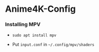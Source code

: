 # Anime4K-Config

### Installing MPV
* `sudo apt install mpv`

* Put `input.conf` in `~/.config/mpv/shaders`
